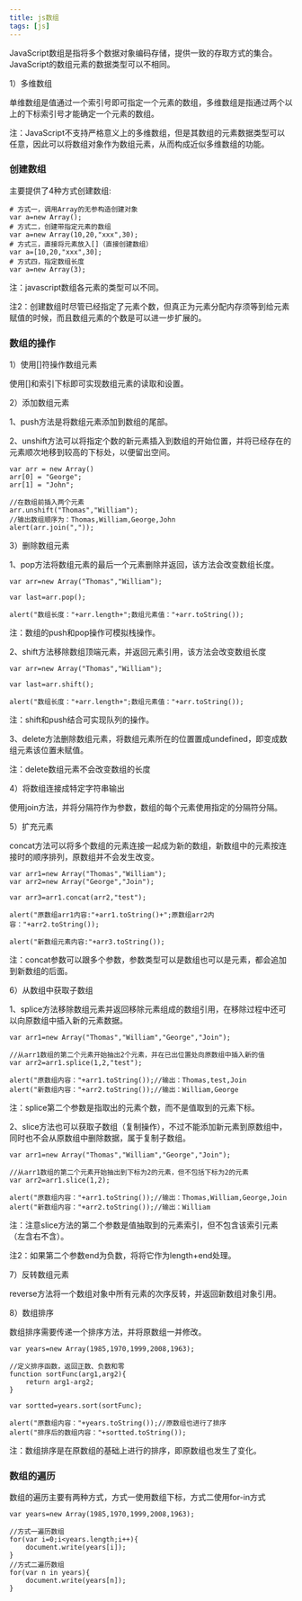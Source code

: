 ```yaml
---
title: js数组
tags: [js]
---
```


JavaScript数组是指将多个数据对象编码存储，提供一致的存取方式的集合。JavaScript的数组元素的数据类型可以不相同。

1）多维数组

单维数组是值通过一个索引号即可指定一个元素的数组，多维数组是指通过两个以上的下标索引号才能确定一个元素的数组。

注：JavaScript不支持严格意义上的多维数组，但是其数组的元素数据类型可以任意，因此可以将数组对象作为数组元素，从而构成近似多维数组的功能。

### 创建数组

主要提供了4种方式创建数组:

```
# 方式一，调用Array的无参构造创建对象
var a=new Array();
# 方式二，创建带指定元素的数组
var a=new Array(10,20,"xxx",30);
# 方式三，直接将元素放入[]（直接创建数组）
var a=[10,20,"xxx",30];
# 方式四，指定数组长度
var a=new Array(3);
```

注：javascript数组各元素的类型可以不同。

注2：创建数组时尽管已经指定了元素个数，但真正为元素分配内存须等到给元素赋值的时候，而且数组元素的个数是可以进一步扩展的。

### 数组的操作

1）使用[]符操作数组元素

使用[]和索引下标即可实现数组元素的读取和设置。

2）添加数组元素

1、push方法是将数组元素添加到数组的尾部。

2、unshift方法可以将指定个数的新元素插入到数组的开始位置，并将已经存在的元素顺次地移到较高的下标处，以便留出空间。

```
var arr = new Array()
arr[0] = "George";
arr[1] = "John";

//在数组前插入两个元素
arr.unshift("Thomas","William");
//输出数组顺序为：Thomas,William,George,John
alert(arr.join(","));
```

3）删除数组元素

1、pop方法将数组元素的最后一个元素删除并返回，该方法会改变数组长度。

```
var arr=new Array("Thomas","William");

var last=arr.pop();

alert("数组长度："+arr.length+";数组元素值："+arr.toString());
```

注：数组的push和pop操作可模拟栈操作。

2、shift方法移除数组顶端元素，并返回元素引用，该方法会改变数组长度

```
var arr=new Array("Thomas","William");

var last=arr.shift();

alert("数组长度："+arr.length+";数组元素值："+arr.toString());
```

注：shift和push结合可实现队列的操作。

3、delete方法删除数组元素，将数组元素所在的位置置成undefined，即变成数组元素该位置未赋值。

注：delete数组元素不会改变数组的长度

4）将数组连接成特定字符串输出

使用join方法，并将分隔符作为参数，数组的每个元素使用指定的分隔符分隔。

5）扩充元素

concat方法可以将多个数组的元素连接一起成为新的数组，新数组中的元素按连接时的顺序排列，原数组并不会发生改变。

```
var arr1=new Array("Thomas","William");
var arr2=new Array("George","Join");

var arr3=arr1.concat(arr2,"test");

alert("原数组arr1内容:"+arr1.toString()+";原数组arr2内容："+arr2.toString());

alert("新数组元素内容:"+arr3.toString());
```

注：concat参数可以跟多个参数，参数类型可以是数组也可以是元素，都会追加到新数组的后面。

6）从数组中获取子数组

1、splice方法移除数组元素并返回移除元素组成的数组引用，在移除过程中还可以向原数组中插入新的元素数据。

```
var arr1=new Array("Thomas","William","George","Join");

//从arr1数组的第二个元素开始抽出2个元素，并在已出位置处向原数组中插入新的值
var arr2=arr1.splice(1,2,"test");

alert("原数组内容："+arr1.toString());//输出：Thomas,test,Join
alert("新数组内容："+arr2.toString());//输出：William,George
```

注：splice第二个参数是指取出的元素个数，而不是值取到的元素下标。

2、slice方法也可以获取子数组（复制操作），不过不能添加新元素到原数组中，同时也不会从原数组中删除数据，属于复制子数组。

```
var arr1=new Array("Thomas","William","George","Join");

//从arr1数组的第二个元素开始抽出到下标为2的元素，但不包括下标为2的元素
var arr2=arr1.slice(1,2);

alert("原数组内容："+arr1.toString());//输出：Thomas,William,George,Join
alert("新数组内容："+arr2.toString());//输出：William
```

注：注意slice方法的第二个参数是值抽取到的元素索引，但不包含该索引元素（左含右不含）。

注2：如果第二个参数end为负数，将将它作为length+end处理。

7）反转数组元素

reverse方法将一个数组对象中所有元素的次序反转，并返回新数组对象引用。

8）数组排序

数组排序需要传递一个排序方法，并将原数组一并修改。

```
var years=new Array(1985,1970,1999,2008,1963);

//定义排序函数，返回正数、负数和零
function sortFunc(arg1,arg2){
    return arg1-arg2;
}

var sortted=years.sort(sortFunc);

alert("原数组内容："+years.toString());//原数组也进行了排序
alert("排序后的数组内容："+sortted.toString());
```

注：数组排序是在原数组的基础上进行的排序，即原数组也发生了变化。


### 数组的遍历

数组的遍历主要有两种方式，方式一使用数组下标，方式二使用for-in方式

```
var years=new Array(1985,1970,1999,2008,1963);

//方式一遍历数组
for(var i=0;i<years.length;i++){
    document.write(years[i]);
}
//方式二遍历数组
for(var n in years){
    document.write(years[n]);
}
```